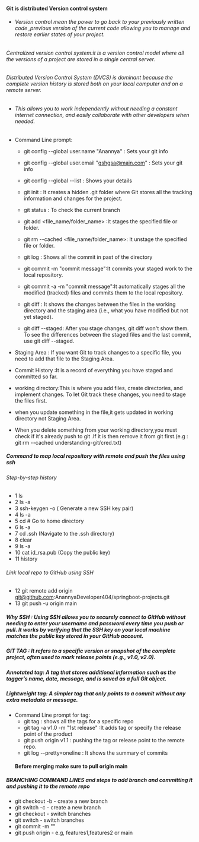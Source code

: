 #### Git is distributed Version control system

- ###### Version control mean the power to go back to your previously written code ,previous version of the current code allowing you to manage and restore earlier states of your project.

###### Centralized version control system:it is a version control model where all the versions of a project are stored in a single central server.

###### Distributed Version Control System (DVCS) is dominant because the complete version history is stored both on your local computer and on a remote server.

- ###### This allows you to work independently without needing a constant internet connection, and easily collaborate with other developers when needed.

- Command Line prompt:

  - git config --global user.name "Anannya" : Sets your git info
  - git config --global user.email "gshgsa@main.com" : Sets your git info
  - git config --global --list : Shows your details
  - git init : It creates a hidden .git folder where Git stores all the tracking information and changes for the project.
  - git status : To check the current branch
  - git add <file_name/folder_name> :It stages the specified file or folder.
  - git rm --cached <file_name/folder_name>: It unstage the specified file or folder.
  - git log : Shows all the commit in past of the directory
  - git commit -m "commit message":It commits your staged work to the local repository.

  - git commit -a -m "commit message":It automatically stages all the modified (tracked) files and commits them to the local repository.
  - git diff : It shows the changes between the files in the working directory and the staging area (i.e., what you have modified but not yet staged).
  - git diff --staged: After you stage changes, git diff won't show them. To see the differences between the staged files and the last commit, use git diff --staged.

- Staging Area : If you want Git to track changes to a specific file, you need to add that file to the Staging Area.
- Commit History :It is a record of everything you have staged and committed so far.
- working directory:This is where you add files, create directories, and implement changes. To let Git track these changes, you need to stage the files first.
- when you update something in the file,it gets updated in working directory not Staging Area.
- When you delete something from your working directory,you must check if it's already push to git .If it is then remove it from git first.(e.g : git rm --cached understanding-git/cred.txt)

##### Command to map local repository with remote and push the files using ssh

###### Step-by-step history

- 1 ls
- 2 ls -a
- 3 ssh-keygen -o ( Generate a new SSH key pair)
- 4 ls -a
- 5 cd # Go to home directory
- 6 ls -a
- 7 cd .ssh (Navigate to the .ssh directory)
- 8 clear
- 9 ls -a
- 10 cat id_rsa.pub (Copy the public key)
- 11 history

###### Link local repo to GitHub using SSH

- 12 git remote add origin git@github.com:AnannyaDeveloper404/springboot-projects.git
- 13 git push -u origin main

##### Why SSH : Using SSH allows you to securely connect to GitHub without needing to enter your username and password every time you push or pull. It works by verifying that the SSH key on your local machine matches the public key stored in your GitHub account.

##### GIT TAG : It refers to a specific version or snapshot of the complete project, often used to mark release points (e.g., v1.0, v2.0).

##### Annotated tag: A tag that stores additional information such as the tagger’s name, date, message, and is saved as a full Git object.

##### Lightweight tag: A simpler tag that only points to a commit without any extra metadata or message.

- Command Line prompt for tag:
  - git tag : shows all the tags for a specific repo
  - git tag -a v1.0 -m "1st release" :It adds tag or specify the release point of the product
  - git push origin v1.1 : pushing the tag or release point to the remote repo.
  - git log --pretty=oneline : It shows the summary of commits
  #### Before merging make sure to pull origin main

##### BRANCHING COMMAND LINES and steps to add branch and committing it and pushing it to the remote repo

- git checkout -b <branch-name> - create a new branch
- git switch -c <branch-name> - create a new branch
- git checkout <branch-name> - switch branches
- git switch <branch-name> - switch branches
- git commit -m "<message>"
- git push origin <branch-name>- e.g, features1,features2 or main
